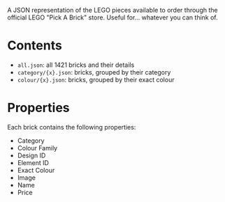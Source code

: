 A JSON representation of the LEGO pieces available to order through the official LEGO "Pick A Brick" store. 
Useful for... whatever you can think of.

# Contents
 - `all.json`: all 1421 bricks and their details
 - `category/{x}.json`: bricks, grouped by their category
 - `colour/{x}.json`: bricks, grouped by their exact colour
 
# Properties
Each brick contains the following properties:

- Category
- Colour Family
- Design ID
- Element ID
- Exact Colour
- Image
- Name
- Price
